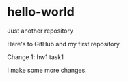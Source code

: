 # hello-world
Just another repository

Here's to GitHub and my first repository. 

Change 1: hw1 task1

I make some more changes. 
